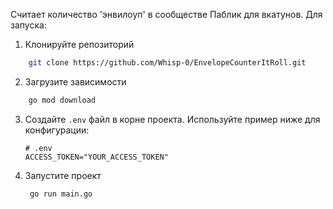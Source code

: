 Считает количество 'энвилоуп' в сообществе Паблик для вкатунов.
Для запуска:
1. Клонируйте репозиторий
```bash
    git clone https://github.com/Whisp-0/EnvelopeCounterItRoll.git
```
2. Загрузите зависимости
```bash
    go mod download
```
3. Создайте `.env` файл в корне проекта. Используйте пример ниже для конфигурации:
    ```plaintext
    # .env
    ACCESS_TOKEN="YOUR_ACCESS_TOKEN"
    ```
4. Запустите проект
   ```bash
    go run main.go
    ```
